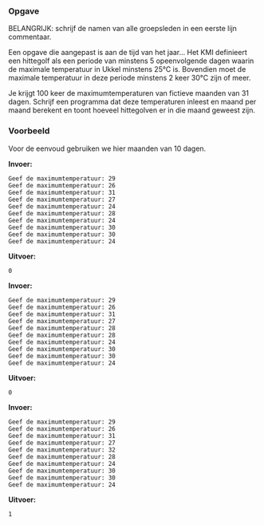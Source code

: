 ### Opgave

BELANGRIJK: schrijf de namen van alle groepsleden in een eerste lijn commentaar.

Een opgave die aangepast is aan de tijd van het jaar... Het KMI definieert een hittegolf als een periode van minstens 5 opeenvolgende dagen waarin de maximale temperatuur in Ukkel minstens 25°C is. Bovendien moet de maximale temperatuur in deze periode minstens 2 keer 30°C zijn of meer.

Je krijgt 100 keer de maximumtemperaturen van fictieve maanden van 31 dagen. Schrijf een programma dat deze temperaturen inleest en maand per maand berekent en toont hoeveel hittegolven er in die maand geweest zijn.


### Voorbeeld

Voor de eenvoud gebruiken we hier maanden van 10 dagen.

**Invoer:**

    Geef de maximumtemperatuur: 29
    Geef de maximumtemperatuur: 26
    Geef de maximumtemperatuur: 31
    Geef de maximumtemperatuur: 27
    Geef de maximumtemperatuur: 24
    Geef de maximumtemperatuur: 28
    Geef de maximumtemperatuur: 24
    Geef de maximumtemperatuur: 30
    Geef de maximumtemperatuur: 30
    Geef de maximumtemperatuur: 24

**Uitvoer:**

    0
    
**Invoer:**

    Geef de maximumtemperatuur: 29
    Geef de maximumtemperatuur: 26
    Geef de maximumtemperatuur: 31
    Geef de maximumtemperatuur: 27
    Geef de maximumtemperatuur: 28
    Geef de maximumtemperatuur: 28
    Geef de maximumtemperatuur: 24
    Geef de maximumtemperatuur: 30
    Geef de maximumtemperatuur: 30
    Geef de maximumtemperatuur: 24

**Uitvoer:**

    0
    
**Invoer:**

    Geef de maximumtemperatuur: 29
    Geef de maximumtemperatuur: 26
    Geef de maximumtemperatuur: 31
    Geef de maximumtemperatuur: 27
    Geef de maximumtemperatuur: 32
    Geef de maximumtemperatuur: 28
    Geef de maximumtemperatuur: 24
    Geef de maximumtemperatuur: 30
    Geef de maximumtemperatuur: 30
    Geef de maximumtemperatuur: 24

**Uitvoer:**

    1